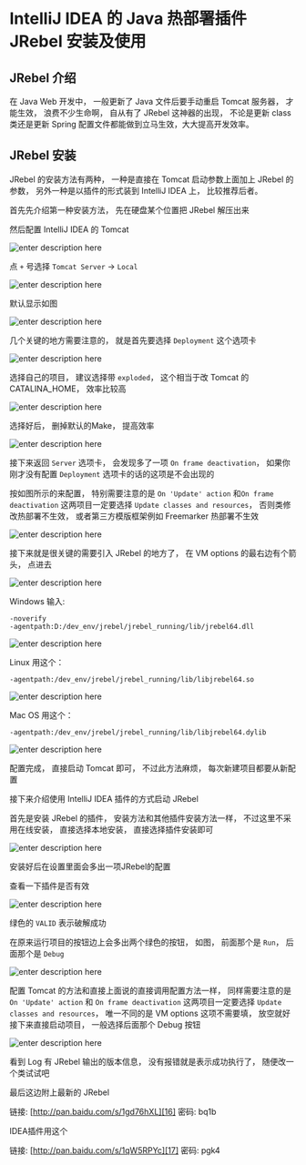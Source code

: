 # IntelliJ IDEA 的 Java 热部署插件 JRebel 安装及使用

## JRebel 介绍

在 Java Web 开发中， 一般更新了 Java 文件后要手动重启 Tomcat 服务器， 才能生效， 浪费不少生命啊， 自从有了 JRebel 这神器的出现， 不论是更新 class 类还是更新 Spring 配置文件都能做到立马生效，大大提高开发效率。

## JRebel 安装

JRebel 的安装方法有两种， 一种是直接在 Tomcat 启动参数上面加上 JRebel 的参数， 另外一种是以插件的形式装到 IntelliJ IDEA 上， 比较推荐后者。

首先先介绍第一种安装方法， 先在硬盘某个位置把 JRebel 解压出来

然后配置 IntelliJ IDEA 的 Tomcat

![enter description here][1]

点 `+` 号选择 `Tomcat Server` -> `Local`

![enter description here][2]

默认显示如图

![enter description here][3]

几个关键的地方需要注意的， 就是首先要选择 `Deployment` 这个选项卡

![enter description here][4]

选择自己的项目， 建议选择带 `exploded`， 这个相当于改 Tomcat 的 CATALINA_HOME， 效率比较高

![enter description here][5]

选择好后， 删掉默认的Make， 提高效率

![enter description here][6]

接下来返回 `Server` 选项卡， 会发现多了一项 `On frame deactivation`， 如果你刚才没有配置 `Deployment` 选项卡的话的这项是不会出现的

按如图所示的来配置， 特别需要注意的是 `On 'Update' action` 和`On frame deactivation` 这两项目一定要选择 `Update classes and resources`， 否则类修改热部署不生效， 或者第三方模版框架例如 Freemarker 热部署不生效

![enter description here][7]

接下来就是很关键的需要引入 JRebel 的地方了， 在 VM options 的最右边有个箭头， 点进去

![enter description here][8]

Windows 输入:

    -noverify
    -agentpath:D:/dev_env/jrebel/jrebel_running/lib/jrebel64.dll

![enter description here][9]

Linux 用这个：

    -agentpath:/dev_env/jrebel/jrebel_running/lib/libjrebel64.so

![enter description here][10]

Mac OS 用这个：

    -agentpath:/dev_env/jrebel/jrebel_running/lib/libjrebel64.dylib

![enter description here][11]

配置完成， 直接启动 Tomcat 即可， 不过此方法麻烦， 每次新建项目都要从新配置

接下来介绍使用 IntelliJ IDEA 插件的方式启动 JRebel

首先是安装 JRebel 的插件， 安装方法和其他插件安装方法一样， 不过这里不采用在线安装， 直接选择本地安装， 直接选择插件安装即可

![enter description here][12]

安装好后在设置里面会多出一项JRebel的配置

查看一下插件是否有效

![enter description here][13]

绿色的 `VALID` 表示破解成功

在原来运行项目的按钮边上会多出两个绿色的按钮， 如图， 前面那个是 `Run`， 后面那个是 `Debug`

![enter description here][14]

配置 Tomcat 的方法和直接上面说的直接调用配置方法一样， 同样需要注意的是 `On 'Update' action` 和 `On frame deactivation` 这两项目一定要选择 `Update classes and resources`， 唯一不同的是 VM options 这项不需要填， 放空就好
接下来直接启动项目， 一般选择后面那个 Debug 按钮

![enter description here][15]

看到 Log 有 JRebel 输出的版本信息， 没有报错就是表示成功执行了， 随便改一个类试试吧

最后这边附上最新的 JRebel

链接: [http://pan.baidu.com/s/1gd76hXL][16] 密码: bq1b


IDEA插件用这个

链接: [http://pan.baidu.com/s/1qW5RPYc][17] 密码: pgk4


  [1]: ./images/xxviii-jrebel-setup-1.jpg "xxviii-jrebel-setup-1.jpg"
  [2]: ./images/xxviii-jrebel-setup-2.jpg "xxviii-jrebel-setup-2.jpg"
  [3]: ./images/xxviii-jrebel-setup-3.jpg "xxviii-jrebel-setup-3.jpg"
  [4]: ./images/xxviii-jrebel-setup-4.jpg "xxviii-jrebel-setup-4.jpg"
  [5]: ./images/xxviii-jrebel-setup-5.jpg "xxviii-jrebel-setup-5.jpg"
  [6]: ./images/xxviii-jrebel-setup-6.jpg "xxviii-jrebel-setup-6.jpg"
  [7]: ./images/xxviii-jrebel-setup-7.jpg "xxviii-jrebel-setup-7.jpg"
  [8]: ./images/xxviii-jrebel-setup-8.jpg "xxviii-jrebel-setup-8.jpg"
  [9]: ./images/xxviii-jrebel-setup-9.jpg "xxviii-jrebel-setup-9.jpg"
  [10]: ./images/xxviii-jrebel-setup-10.jpg "xxviii-jrebel-setup-10.jpg"
  [11]: ./images/xxviii-jrebel-setup-11.jpg "xxviii-jrebel-setup-11.jpg"
  [12]: ./images/xxviii-jrebel-setup-12.jpg "xxviii-jrebel-setup-12.jpg"
  [13]: ./images/xxviii-jrebel-setup-15.jpg "xxviii-jrebel-setup-15.jpg"
  [14]: ./images/xxviii-jrebel-setup-13.jpg "xxviii-jrebel-setup-13.jpg"
  [15]: ./images/xxviii-jrebel-setup-14.jpg "xxviii-jrebel-setup-14.jpg"
  [16]: http://pan.baidu.com/s/1gd76hXL
  [17]: http://pan.baidu.com/s/1qW5RPYc
